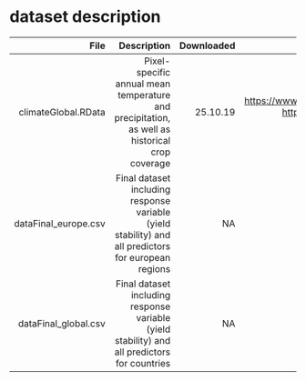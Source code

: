 # dataset description
|File        |Description |Downloaded  |source      |
| ----------:| ----------:| ----------:| ----------:|  
|climateGlobal.RData | Pixel-specific annual mean temperature and precipitation, as well as historical crop coverage | 25.10.19 | https://www.esrl.noaa.gov/psd/data/gridded/data.UDel_AirT_Precip.html http://nelson.wisc.edu/sage/data-and-models/crop-calendar-dataset/ArcINFO5min.php ftp://ftp.pbl.nl/../hyde/hyde3.2/|
|dataFinal_europe.csv | Final dataset including response variable (yield stability) and all predictors for european regions | NA | NA | 
|dataFinal_global.csv | Final dataset including response variable (yield stability) and all predictors for countries| NA | NA | 
